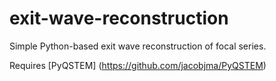 # exit-wave-reconstruction
Simple Python-based exit wave reconstruction of focal series.

Requires [PyQSTEM] (https://github.com/jacobjma/PyQSTEM)
